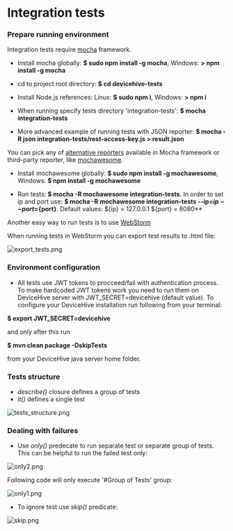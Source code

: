 # Integration tests #

### Prepare running environment ###

Integration tests require [mocha](http://mochajs.org/) framework.

* Install mocha globally: **$ sudo npm install -g mocha**, Windows: **\> npm install -g mocha**

* cd to project root directory: **$ cd devicehive-tests**

* Install Node.js references: Linux: **$ sudo npm i**, Windows: **\> npm i**

* When running specify tests directory 'integration-tests': **$ mocha integration-tests**

* More advanced example of running tests with JSON reporter: **$ mocha -R json integration-tests/rest-access-key.js > result.json**

You can pick any of [alternative reporters](http://mochajs.org/#reporters) available in Mocha framework or third-party reporter, like [mochawesome](https://github.com/adamgruber/mochawesome).

* Install mochawesome globally: **$ sudo npm install -g mochawesome**, Windows: **$ npm install -g mochawesome**

* Run tests: **$ mocha -R mochawesome integration-tests**.
 In order to set ip and port use: **$ mocha -R mochawesome integration-tests --ip=${ip} --port=${port}**. Default values:  ${ip} = 127.0.0.1 ${port} = 8080** 

Another easy way to run tests is to use [WebStorm](https://www.youtube.com/watch?v=4mKiGkokyx8)

When running tests in WebStorm you can export test results to .html file:

![export_tests.png](https://bitbucket.org/repo/M6o9ee/images/3334473711-export_tests.png)

### Environment configuration ###

* All tests use JWT tokens to procceed/fail with authentication process. To make hardcoded JWT tokens work you need to run them on DeviceHive server with JWT_SECRET=devicehive (default value). 
To configure your DeviceHive installation run following from your terminal:

**$ export JWT_SECRET=devicehive**

and only after this run 

**$ mvn clean package -DskipTests** 

from your DeviceHive java server home folder.

### Tests structure ###

* *describe()* closure defines a group of tests
* *it()* defines a single test

![tests_structure.png](https://bitbucket.org/repo/M6o9ee/images/465540167-tests_structure.png)

### Dealing with failures ###

* Use *only()* predecate to run separate test or separate group of tests. This can be helpful to run the failed test only:

![only2.png](https://bitbucket.org/repo/M6o9ee/images/2871072169-only2.png)

Following code will only execute '#Group of Tests' group:

![only1.png](https://bitbucket.org/repo/M6o9ee/images/3914931187-only1.png)

* To ignore test use *skip()* predicate:

![skip.png](https://bitbucket.org/repo/M6o9ee/images/1689287093-skip.png)
